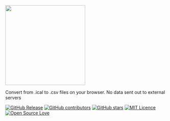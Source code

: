 <img src="https://user-images.githubusercontent.com/98138701/170802818-666da66d-5003-40b4-9f5c-a965bc2e8752.png" width="250px">

Convert from .ical to .csv files on your browser. No data sent out to external servers


[![GitHub Release](https://img.shields.io/github/release/thiagodonferreira/ical-to-csv.svg)](https://github.com/thiagodonferreira/ical-to-csv/releases/latest)
[![GitHub contributors](https://img.shields.io/github/contributors/thiagodonferreira/ical-to-csv.svg)](https://github.com/thiagodonferreira/ical-to-csv/graphs/contributors)
[![GitHub stars](https://img.shields.io/github/stars/thiagodonferreira/ical-to-csv.svg)](https://github.com/thiagodonferreira/ical-to-csv)
[![MIT Licence](https://badges.frapsoft.com/os/mit/mit.svg?v=103)](https://opensource.org/licenses/mit-license.php)
[![Open Source Love](https://badges.frapsoft.com/os/v1/open-source.svg?v=103)](https://github.com/ellerbrock/open-source-badges/)
